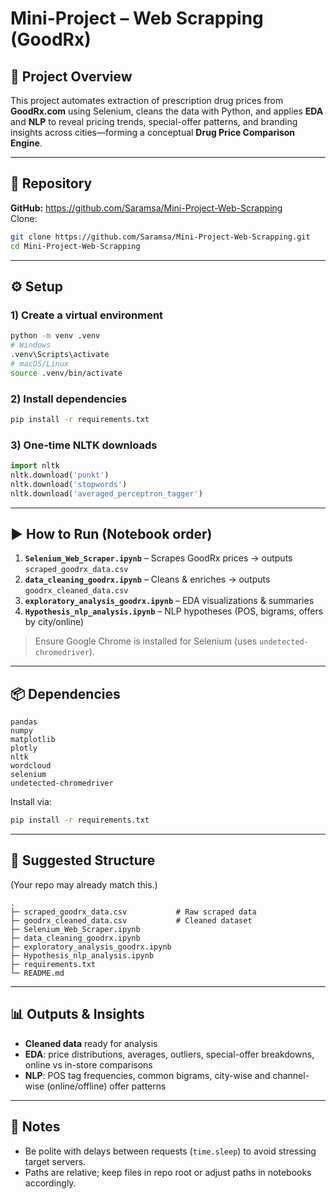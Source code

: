 # Mini-Project – Web Scrapping (GoodRx)

## 📄 Project Overview
This project automates extraction of prescription drug prices from **GoodRx.com** using Selenium, cleans the data with Python, and applies **EDA** and **NLP** to reveal pricing trends, special-offer patterns, and branding insights across cities—forming a conceptual **Drug Price Comparison Engine**.

---

## 🔗 Repository
**GitHub:** https://github.com/Saramsa/Mini-Project-Web-Scrapping  
Clone:
```bash
git clone https://github.com/Saramsa/Mini-Project-Web-Scrapping.git
cd Mini-Project-Web-Scrapping
```

---

## ⚙️ Setup

### 1) Create a virtual environment
```bash
python -m venv .venv
# Windows
.venv\Scripts\activate
# macOS/Linux
source .venv/bin/activate
```

### 2) Install dependencies
```bash
pip install -r requirements.txt
```

### 3) One-time NLTK downloads
```python
import nltk
nltk.download('punkt')
nltk.download('stopwords')
nltk.download('averaged_perceptron_tagger')
```

---

## ▶️ How to Run (Notebook order)
1. **`Selenium_Web_Scraper.ipynb`** – Scrapes GoodRx prices → outputs `scraped_goodrx_data.csv`
2. **`data_cleaning_goodrx.ipynb`** – Cleans & enriches → outputs `goodrx_cleaned_data.csv`
3. **`exploratory_analysis_goodrx.ipynb`** – EDA visualizations & summaries
4. **`Hypothesis_nlp_analysis.ipynb`** – NLP hypotheses (POS, bigrams, offers by city/online)

> Ensure Google Chrome is installed for Selenium (uses `undetected-chromedriver`).

---

## 📦 Dependencies
```
pandas
numpy
matplotlib
plotly
nltk
wordcloud
selenium
undetected-chromedriver
```
Install via:
```bash
pip install -r requirements.txt
```

---

## 📂 Suggested Structure
(Your repo may already match this.)
```
.
├─ scraped_goodrx_data.csv           # Raw scraped data
├─ goodrx_cleaned_data.csv           # Cleaned dataset
├─ Selenium_Web_Scraper.ipynb
├─ data_cleaning_goodrx.ipynb
├─ exploratory_analysis_goodrx.ipynb
├─ Hypothesis_nlp_analysis.ipynb
├─ requirements.txt
└─ README.md
```

---

## 📊 Outputs & Insights
- **Cleaned data** ready for analysis
- **EDA**: price distributions, averages, outliers, special-offer breakdowns, online vs in-store comparisons
- **NLP**: POS tag frequencies, common bigrams, city-wise and channel-wise (online/offline) offer patterns

---

## 📌 Notes
- Be polite with delays between requests (`time.sleep`) to avoid stressing target servers.
- Paths are relative; keep files in repo root or adjust paths in notebooks accordingly.
